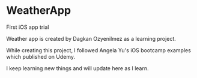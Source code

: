 # WeatherApp
First iOS app trial

Weather app is created by Dagkan Ozyenilmez as a learning project. 

While creating this project, I followed Angela Yu's iOS bootcamp examples which published on Udemy. 

I keep learning new things and will update here as I learn.
